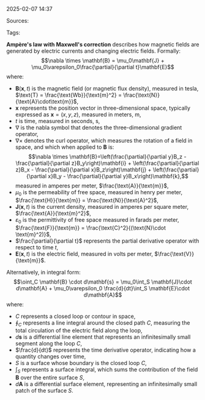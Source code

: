 2025-02-07 14:37

Sources: 

Tags:

**Ampère's law with Maxwell's correction** describes how magnetic fields are generated by electric currents and changing electric fields. Formally: $$\nabla \times \mathbf{B} = \mu_0\mathbf{J} + \mu_0\varepsilon_0\frac{\partial}{\partial t}\mathbf{E}$$
where:
- $\mathbf{B}(\mathbf{x},t)$ is the magnetic field (or magnetic flux density), measured in tesla, $\text{T} = \frac{\text{Wb}}{\text{m}^2} = \frac{\text{N}}{\text{A}\cdot\text{m}}$,
- $\mathbf{x}$ represents the position vector in three-dimensional space, typically expressed as $\mathbf{x}=(x,y,z)$, measured in meters, $\text{m}$,
- $t$ is time, measured in seconds, $\text{s}$,
- $\nabla$ is the nabla symbol that denotes the three-dimensional gradient operator,
- $\nabla \times$ denotes the curl operator, which measures the rotation of a field in space, and which when applied to $\mathbf{B}$ is: $$\nabla \times \mathbf{B}=\left(\frac{\partial}{\partial y}B_z - \frac{\partial}{\partial z}B_y\right)\mathbf{i} + \left(\frac{\partial}{\partial z}B_x - \frac{\partial}{\partial x}B_z\right)\mathbf{j} + \left(\frac{\partial}{\partial x}B_y - \frac{\partial}{\partial y}B_x\right)\mathbf{k},$$ measured in amperes per meter, $\frac{\text{A}}{\text{m}}$,
- $\mu_0$ is the permeability of free space, measured in henry per meter, $\frac{\text{H}}{\text{m}} = \frac{\text{N}}{\text{A}^2}$,
- $\mathbf{J}(\mathbf{x},t)$ is the current density, measured in amperes per square meter, $\frac{\text{A}}{\text{m}^2}$,
- $\varepsilon_0$ is the permittivity of free space measured in farads per meter, $\frac{\text{F}}{\text{m}} = \frac{\text{C}^2}{(\text{N}\cdot \text{m}^2)}$,
- $\frac{\partial}{\partial t}$ represents the partial derivative operator with respect to time $t$,
- $\mathbf{E}(\mathbf{x},t)$ is the electric field, measured in volts per meter, $\frac{\text{V}}{\text{m}}$.

Alternatively, in integral form: $$\oint_C \mathbf{B} \cdot d\mathbf{s} = \mu_0\int_S \mathbf{J}\cdot d\mathbf{A} + \mu_0\varepsilon_0 \frac{d}{dt}\int_S \mathbf{E}\cdot d\mathbf{A}$$ where:
- $C$ represents a closed loop or contour in space,
- $\oint_C$ represents a line integral around the closed path $C$, measuring the total circulation of the electric field along the loop,
- $d\mathbf{s}$ is a differential line element that represents an infinitesimally small segment along the loop $C$,
- $\frac{d}{dt}$ represents the time derivative operator, indicating how a quantity changes over time,
- $S$ is a surface whose boundary is the closed loop $C$,
- $\int_S$ represents a surface integral, which sums the contribution of the field $\mathbf{B}$ over the entire surface $S$, 
- $d\mathbf{A}$ is a differential surface element, representing an infinitesimally small patch of the surface $S$.